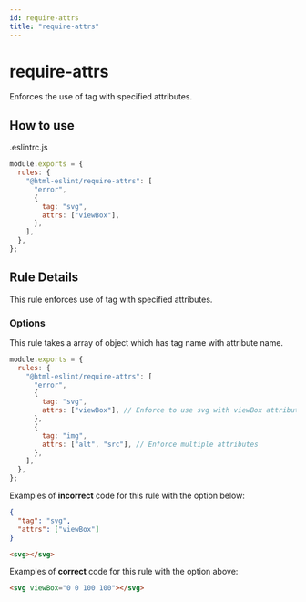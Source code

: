 ```yaml
---
id: require-attrs
title: "require-attrs"
---
```


# require-attrs

Enforces the use of tag with specified attributes.

## How to use

.eslintrc.js

```js
module.exports = {
  rules: {
    "@html-eslint/require-attrs": [
      "error",
      {
        tag: "svg",
        attrs: ["viewBox"],
      },
    ],
  },
};
```

## Rule Details

This rule enforces use of tag with specified attributes.

### Options

This rule takes a array of object which has tag name with attribute name.

```js
module.exports = {
  rules: {
    "@html-eslint/require-attrs": [
      "error",
      {
        tag: "svg",
        attrs: ["viewBox"], // Enforce to use svg with viewBox attribute.
      },
      {
        tag: "img",
        attrs: ["alt", "src"], // Enforce multiple attributes
      },
    ],
  },
};
```

Examples of **incorrect** code for this rule with the option below:

```json
{
  "tag": "svg",
  "attrs": ["viewBox"]
}
```

```html
<svg></svg>
```

Examples of **correct** code for this rule with the option above:

```html
<svg viewBox="0 0 100 100"></svg>
```
